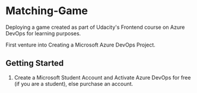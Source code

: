 # Matching-Game
Deploying a game created as part of Udacity's Frontend course on Azure DevOps for learning purposes.

First venture into Creating a Microsoft Azure DevOps Project.

## Getting Started
1. Create a Microsoft Student Account and Activate Azure DevOps for free (if you are a student), else purchase an account.

